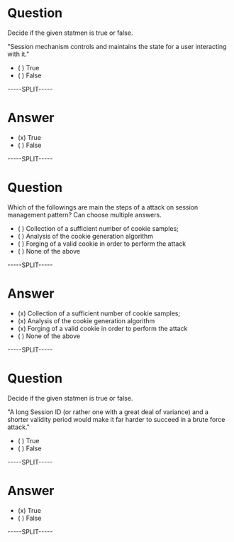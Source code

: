 # Question

Decide if the given statmen is true or false.

"Session mechanism controls and maintains the state for a user interacting with it."

* ( ) True
* ( ) False

-----SPLIT-----

# Answer

* (x) True
* ( ) False

-----SPLIT-----

# Question

Which of the followings are main the steps of a attack on session management pattern? Can choose multiple answers.

* ( ) Collection of a sufficient number of cookie samples;
* ( ) Analysis of the cookie generation algorithm
* ( ) Forging of a valid cookie in order to perform the attack
* ( ) None of the above

-----SPLIT-----

# Answer

* (x) Collection of a sufficient number of cookie samples;
* (x) Analysis of the cookie generation algorithm
* (x) Forging of a valid cookie in order to perform the attack
* ( ) None of the above

-----SPLIT-----

# Question

Decide if the given statmen is true or false.

"A long Session ID (or rather one with a great deal of variance) and a shorter validity period would make it far harder to succeed in a brute force attack."

* ( ) True
* ( ) False

-----SPLIT-----

# Answer

* (x) True
* ( ) False

-----SPLIT-----